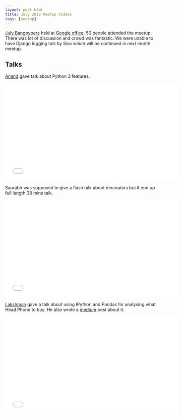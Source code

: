 ```yaml
---
layout: post.html
title: July 2013 Meetup Videos
tags: [meetup]
---
```


[July Bangpypers](http://www.meetup.com/BangPypers/events/125800162/) held at [Google office](https://plus.google.com/114807798068889546646/about?gl=in&hl=en). 50 people attended the meetup. There was lot of discussion and crowd 
was fantastic. We were unable to have Django logging talk by Siva which will be continued in next month meetup.

Talks
---

[Anand][] gave talk about Python 3 features.

<iframe width="560" height="315" src="//www.youtube-nocookie.com/embed/-9ibZ5w776Q?list=PL6GW05BfqWIfjFsoxJTnE4g7ddFkO5ZtG" frameborder="0" allowfullscreen></iframe>

Saurabh was supposed to give a flash talk about decorators but it end up full length 38 mins talk.

<iframe width="560" height="315" src="//www.youtube-nocookie.com/embed/RLbEh7MEKSs?list=PL6GW05BfqWIfjFsoxJTnE4g7ddFkO5ZtG" frameborder="0" allowfullscreen></iframe>

[Lakshman][] gave a talk about using IPython and Pandas for analysing what Head Phone to buy. He also wrote a [medium][] post about it.

<iframe width="560" height="315" src="//www.youtube-nocookie.com/embed/DsYxOOqgveE?list=PL6GW05BfqWIfjFsoxJTnE4g7ddFkO5ZtG" frameborder="0" allowfullscreen></iframe>

[Anand]: http://anandology.com
[web.py]: http://webpy.org/
[Lakshman]: https://twitter.com/becomingGuru
[medium]: https://medium.com/p/128048074e9f
